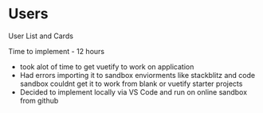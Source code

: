 # Users
User List and Cards

Time to implement - 12 hours
- took alot of time to get vuetify to work on application
- Had errors importing it to sandbox enviorments like stackblitz and code sandbox  couldnt get it to work from blank or vuetify starter projects
- Decided to implement locally via VS Code and run on online sandbox from github
